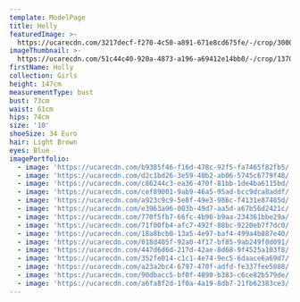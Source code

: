 ```yaml
---
template: ModelPage
title: Holly
featuredImage: >-
  https://ucarecdn.com/3217decf-f270-4c50-a891-671e8cd675fe/-/crop/3000x1636/0,0/-/preview/
imageThumbnail: >-
  https://ucarecdn.com/51c44c40-920a-4873-a196-a69412e14bb0/-/crop/1370x1739/743,0/-/preview/
firstName: Holly
collection: Girls
height: 147cm
measurementType: bust
bust: 73cm
waist: 61cm
hips: 74cm
size: '10'
shoeSize: 34 Euro
hair: Light Brown
eyes: Blue
imagePortfolio:
  - image: 'https://ucarecdn.com/b9385f46-f16d-478c-92f5-fa7465f82fb5/'
  - image: 'https://ucarecdn.com/d2c1bd26-3e59-40b2-ab06-5745c6779f48/'
  - image: 'https://ucarecdn.com/c86244c3-ea36-470f-81bb-1de4ba6115bd/'
  - image: 'https://ucarecdn.com/cef89001-9ab9-46a5-95ad-bcc9dca8addf/'
  - image: 'https://ucarecdn.com/a923c9c9-5e8f-49e3-986c-f4131e87485d/'
  - image: 'https://ucarecdn.com/e3963a96-003b-49d7-aa5d-a67b56d2421c/'
  - image: 'https://ucarecdn.com/770f5fb7-66fc-4b96-b9aa-234361bbe29a/'
  - image: 'https://ucarecdn.com/71f00fb4-afc7-492f-88bc-9220eb7f7dc0/'
  - image: 'https://ucarecdn.com/18a8bcb0-13a5-4e97-baf4-499a4b887e40/'
  - image: 'https://ucarecdn.com/018d405f-92a0-4f17-bf85-9ab249f8d091/'
  - image: 'https://ucarecdn.com/447d6d6d-217d-42ae-8d68-9f4525a103f8/'
  - image: 'https://ucarecdn.com/352fe014-c1c1-4e74-9ec5-6daace6a69d7/'
  - image: 'https://ucarecdn.com/a23a2bc4-6797-470f-adfd-fe337fee5088/'
  - image: 'https://ucarecdn.com/90dbacc5-bf0f-4890-b383-c6ce82b579de/'
  - image: 'https://ucarecdn.com/a6fa8f2d-1f0a-4a19-8db7-21fb62383ce3/'
---
```


